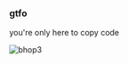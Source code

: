 ### gtfo
<p>
  you're only here to copy code
</p>

<!-- <img alt="xva" src="xva.gif"> </img> -->
<!-- <img alt="bhop1" src="bhop1.gif"> </img> -->
<!-- <img alt="bhop2" src="bhop2.gif"> </img> -->
<img alt="bhop3" src="bhop3.gif"> </img>
